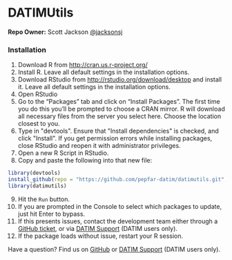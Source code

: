 # DATIMUtils
**Repo Owner:** Scott Jackson [@jacksonsj](https://github.com/jacksonsj)


### Installation

1. Download R from http://cran.us.r-project.org/
2. Install R. Leave all default settings in the installation options.
3. Download RStudio from http://rstudio.org/download/desktop and install it. Leave all default settings in the installation options.
4. Open RStudio
5. Go to the “Packages” tab and click on “Install Packages”. The first time you do this you’ll be prompted to choose a CRAN mirror. R will download all necessary files from the server you select here. Choose the location closest to you.
6. Type in "devtools". Ensure that "Install dependencies" is checked, and click "Install". If you get permission errors while installing packages, close RStudio and reopen it with administrator privileges.
7. Open a new R Script in RStudio.
8. Copy and paste the following into that new file:

```R
library(devtools)
install_github(repo = "https://github.com/pepfar-datim/datimutils.git", ref = "demo")
library(datimutils)
```

9. Hit the `Run` button.
10. If you are prompted in the Console to select which packages to update, just hit Enter to bypass.
11. If this presents issues, contact the development team either through a [GitHub ticket](https://github.com/pepfar-datim/datimutils/issues/new), or via [DATIM Support](https://datim.zendesk.com) (DATIM users only).
12. If the package loads without issue, restart your R session.



Have a question? Find us on [GitHub](https://github.com/pepfar-datim/datimutils/issues/new) or [DATIM Support](https://datim.zendesk.com) (DATIM users only).
